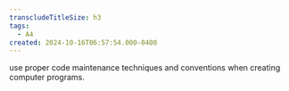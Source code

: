 ```yaml
---
transcludeTitleSize: h3
tags:
  - A4
created: 2024-10-16T06:57:54.000-0400
---
```

use proper code maintenance techniques and conventions when creating computer programs.